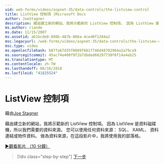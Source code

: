 ```yaml
---
uid: web-forms/videos/aspnet-35/data-controls/the-listview-control
title: ListView 控制項 |Microsoft Docs
author: JoeStagner
description: 藉由建立新的網站，我將示範新的 ListView 控制項。 因為 ListView 是資料磁碟機，所以我們需要的資料來源。 您可以使用任何資料...
ms.author: riande
ms.date: 11/15/2007
ms.assetid: ab1bcde8-898b-487b-806a-4ced0f1284a2
msc.legacyurl: /web-forms/videos/aspnet-35/data-controls/the-listview-control
msc.type: video
ms.openlocfilehash: b07fa67d35f0089f661f746d48702964a2a79ca9
ms.sourcegitcommit: 45ac74e400f9f2b7dbded66297730f6f14a4eb25
ms.translationtype: MT
ms.contentlocale: zh-TW
ms.lasthandoff: 08/16/2018
ms.locfileid: "41825524"
---
```

<a name="the-listview-control"></a>ListView 控制項
====================
藉由[Joe Stagner](https://github.com/JoeStagner)

藉由建立新的網站，我將示範新的 ListView 控制項。 因為 ListView 是資料磁碟機，所以我們需要的資料來源。 您可以使用任何資料來源： SQL、 XAML、 資料連結或物件資料。 做為資料來源，在這段影片中，我將使用我的部落格。

[&#9654;觀看影片 （10 分鐘）](https://channel9.msdn.com/Blogs/ASP-NET-Site-Videos/the-listview-control)

> [!div class="step-by-step"]
> [下一步](the-datapager-control.md)
